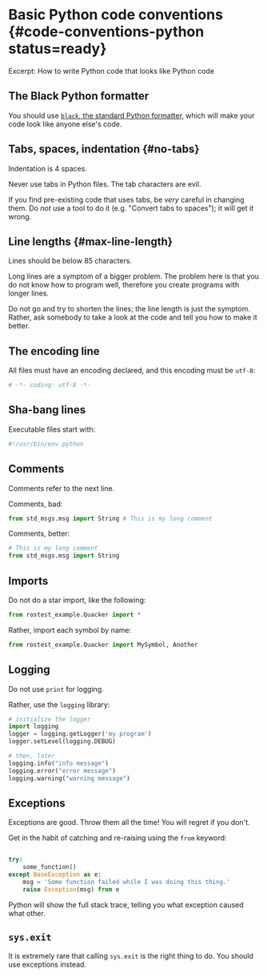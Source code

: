 # Basic Python code conventions  {#code-conventions-python status=ready}

Excerpt: How to write Python code that looks like Python code

## The Black Python formatter

You should use [`black`, the standard Python formatter,][black] which will make your code
look like anyone else's code.

[black]: https://github.com/psf/black

## Tabs, spaces, indentation {#no-tabs}

Indentation is 4 spaces.

Never use tabs in Python files. The tab characters are evil. 

If you find pre-existing code that uses tabs, be *very* careful in changing them.
Do *not* use a tool to do it (e.g. "Convert tabs to spaces"); it will get it wrong.



## Line lengths {#max-line-length}

Lines should be below 85 characters.


Long lines are a symptom of a bigger problem. The problem here is that you do not know how to program well,
therefore you create programs with longer lines.

Do not go and try to shorten the lines; the line length is just the symptom. Rather, ask somebody to take a look at the code and tell you how to make it better.


## The encoding line

All files must have an encoding declared, and this encoding must be `utf-8`:

```python
# -*- coding: utf-8 -*-
```

## Sha-bang lines

Executable files start with:

```python
#!/usr/bin/env python
```

## Comments

Comments refer to the next line.

Comments, bad:

```python
from std_msgs.msg import String # This is my long comment
```

Comments, better:

```python
# This is my long comment
from std_msgs.msg import String
```

## Imports

Do not do a star import, like the following:

```python
from rostest_example.Quacker import *
```

Rather, import each symbol by name:

```python
from rostest_example.Quacker import MySymbol, Another
```


## Logging  

Do not use `print` for logging.

Rather, use the `logging` library:

```python
# initialize the logger
import logging
logger = logging.getLogger('my program')
logger.setLevel(logging.DEBUG)

# then, later
logging.info("info message")
logging.error("error message")
logging.warning("warning message")
``` 

## Exceptions 

Exceptions are good. Throw them all the time! You will regret if you don't.

Get in the habit of catching and re-raising using the `from` keyword:

```python

try:
    some_function()
except BaseException as e:
    msg = 'Some function failed while I was doing this thing.'
    raise Exception(msg) from e
```

Python will show the full stack trace, telling you what exception caused what other.

## `sys.exit`

It is extremely rare that calling `sys.exit` is the right thing to do. You should use exceptions instead. 
